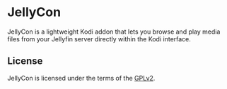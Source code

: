 # JellyCon

JellyCon is a lightweight Kodi addon that lets you browse and play media files from your Jellyfin server directly within the Kodi interface.

## License

JellyCon is licensed under the terms of the [GPLv2](LICENSE.txt).
